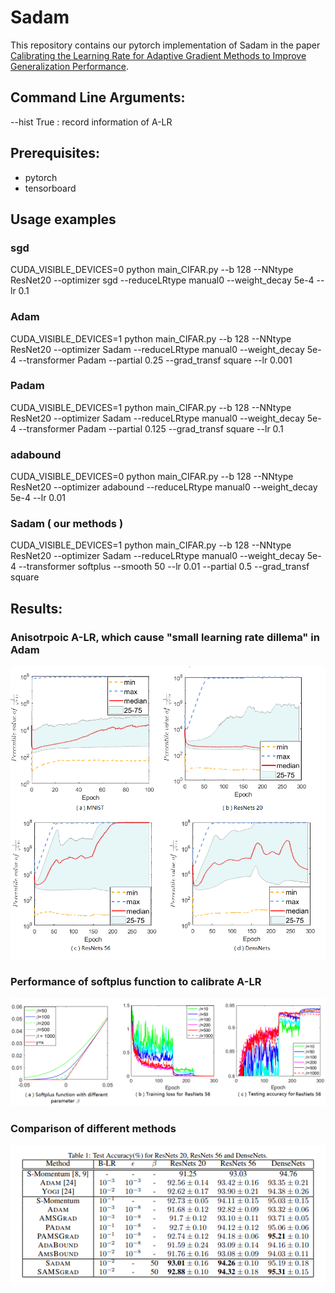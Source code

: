 # Sadam
This repository contains our pytorch implementation of Sadam in the paper [Calibrating the Learning Rate for Adaptive Gradient Methods to Improve Generalization Performance](https://arxiv.org/abs/1908.00700).



## Command Line Arguments:
--hist True : record information of A-LR

## Prerequisites:
* pytorch
* tensorboard


## Usage examples
### sgd
CUDA_VISIBLE_DEVICES=0 python main_CIFAR.py --b 128 --NNtype ResNet20 --optimizer sgd --reduceLRtype manual0 --weight_decay 5e-4  --lr 0.1

### Adam
CUDA_VISIBLE_DEVICES=1 python main_CIFAR.py --b 128 --NNtype ResNet20 --optimizer Sadam --reduceLRtype manual0 --weight_decay 5e-4  --transformer Padam --partial 0.25 --grad_transf square --lr 0.001

### Padam
CUDA_VISIBLE_DEVICES=1 python main_CIFAR.py --b 128 --NNtype ResNet20 --optimizer Sadam --reduceLRtype manual0 --weight_decay 5e-4  --transformer Padam --partial 0.125 --grad_transf square --lr 0.1


### adabound
CUDA_VISIBLE_DEVICES=0 python main_CIFAR.py --b 128 --NNtype ResNet20 --optimizer adabound --reduceLRtype manual0 --weight_decay 5e-4  --lr 0.01

### Sadam ( our methods ) 
CUDA_VISIBLE_DEVICES=1 python main_CIFAR.py --b 128 --NNtype ResNet20 --optimizer Sadam --reduceLRtype manual0 --weight_decay 5e-4  --transformer softplus --smooth 50 --lr 0.01 --partial 0.5 --grad_transf square 


## Results:
### Anisotrpoic A-LR, which cause "small learning rate dillema" in Adam 
![Alt text](figure1_adam_over4model.png?raw=true "Title")
### Performance of softplus function to calibrate A-LR
![Alt text](Behavior_softplus_function.png?raw=true "Title")
### Comparison of different methods
![Alt text](cifar10.png?raw=true "Title")

